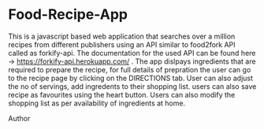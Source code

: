# Food-Recipe-App

This is a javascript based web application that searches over a million recipes from different publishers using an API similar to food2fork API called as forkify-api.
The documentation for the used API can be found here -> https://forkify-api.herokuapp.com/ .
The app dislpays ingredients that are required to prepare the recipe, for full details of prepration the user can go to the recipe page by clicking on the DIRECTIONS tab.
User can also adjust the no of servings, add ingredents to their shopping list.
users can also save recipe as favourites using the heart button.
Users can also modify the shopping list as per availability of ingredients at home.


Author

